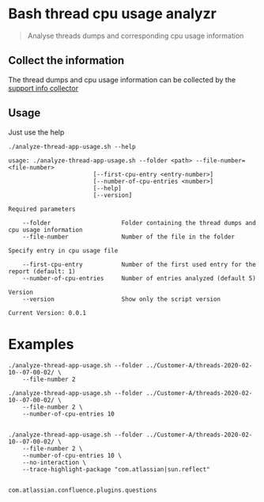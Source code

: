 # Bash thread cpu usage analyzr

> Analyse threads dumps and corresponding cpu usage information



## Collect the information

The thread dumps and cpu usage information can be collected by the [support info collector](https://bitbucket.apps.seibert-media.net/projects/SMEDIA/repos/isac/browse/bw/bundles/jdk/files/support-info-collector#82)


## Usage

Just use the help

    ./analyze-thread-app-usage.sh --help
    
    usage: ./analyze-thread-app-usage.sh --folder <path> --file-number=<file-number>
                            [--first-cpu-entry <entry-number>]
                            [--number-of-cpu-entries <number>]
                            [--help]
                            [--version]
    
    Required parameters
    
        --folder                    Folder containing the thread dumps and cpu usage information
        --file-number               Number of the file in the folder
    
    Specify entry in cpu usage file
    
        --first-cpu-entry           Number of the first used entry for the report (default: 1)
        --number-of-cpu-entries     Number of entries analyzed (default 5)
    
    Version
        --version                   Show only the script version
    
    Current Version: 0.0.1
    
# Examples

    ./analyze-thread-app-usage.sh --folder ../Customer-A/threads-2020-02-10--07-00-02/ \
        --file-number 2 
    
    ./analyze-thread-app-usage.sh --folder ../Customer-A/threads-2020-02-10--07-00-02/ \
        --file-number 2 \
        --number-of-cpu-entries 10


    ./analyze-thread-app-usage.sh --folder ../Customer-A/threads-2020-02-10--07-00-02/ \
        --file-number 2 \
        --number-of-cpu-entries 10 \
        --no-interaction \
        --trace-highlight-package "com.atlassian|sun.reflect"
    
    
    com.atlassian.confluence.plugins.questions
